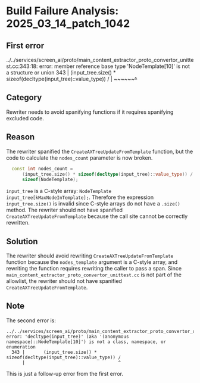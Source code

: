 # Build Failure Analysis: 2025_03_14_patch_1042

## First error

../../services/screen_ai/proto/main_content_extractor_proto_convertor_unittest.cc:343:18: error: member reference base type 'NodeTemplate[10]' is not a structure or union
  343 |       (input_tree.size() * sizeof(decltype(input_tree)::value_type)) /
      |        ~~~~~~~~~~^~~~~

## Category
Rewriter needs to avoid spanifying functions if it requires spanifying excluded code.

## Reason
The rewriter spanified the `CreateAXTreeUpdateFromTemplate` function, but the code to calculate the `nodes_count` parameter is now broken.

```c++
  const int nodes_count =
      (input_tree.size() * sizeof(decltype(input_tree)::value_type)) /
      sizeof(NodeTemplate);
```

`input_tree` is a C-style array: `NodeTemplate input_tree[kMaxNodeInTemplate];`. Therefore the expression `input_tree.size()` is invalid since C-style arrays do not have a `.size()` method.  The rewriter should not have spanified `CreateAXTreeUpdateFromTemplate` because the call site cannot be correctly rewritten.

## Solution
The rewriter should avoid rewriting `CreateAXTreeUpdateFromTemplate` function because the `nodes_template` argument is a C-style array, and rewriting the function requires rewriting the caller to pass a span. Since `main_content_extractor_proto_convertor_unittest.cc` is not part of the allowlist, the rewriter should not have spanified `CreateAXTreeUpdateFromTemplate`.

## Note
The second error is:

```
../../services/screen_ai/proto/main_content_extractor_proto_convertor_unittest.cc:343:35: error: 'decltype(input_tree)' (aka '(anonymous namespace)::NodeTemplate[10]') is not a class, namespace, or enumeration
  343 |       (input_tree.size() * sizeof(decltype(input_tree)::value_type)) /
      |                                   ^
```

This is just a follow-up error from the first error.